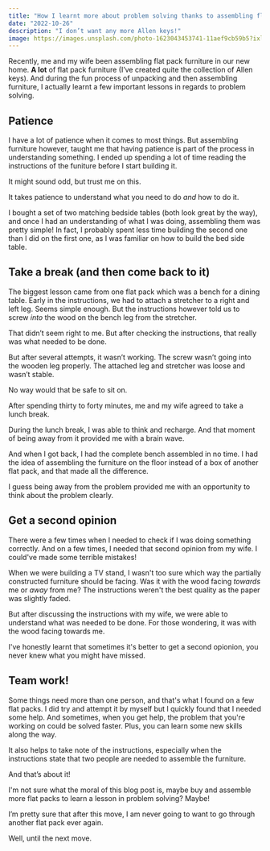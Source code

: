 ```yaml
---
title: "How I learnt more about problem solving thanks to assembling flat pack furniture"
date: "2022-10-26"
description: "I don’t want any more Allen keys!"
image: https://images.unsplash.com/photo-1623043453741-11aef9cb59b5?ixlib=rb-4.0.3&ixid=MnwxMjA3fDB8MHxzZWFyY2h8Mnx8ZmxhdHBhY2t8ZW58MHx8MHx8&auto=format&fit=crop&w=900&q=60
---
```


Recently, me and my wife been assembling flat pack furniture in our new home. **A lot** of flat pack furniture (I’ve created quite the collection of Allen keys). And during the fun process of unpacking and then assembling furniture, I actually learnt a few important lessons in regards to problem solving.

## Patience
I have a lot of patience when it comes to most things. But assembling furniture however, taught me that having patience is part of the process in understanding something. I ended up spending a lot of time reading the instructions of the funiture before I start building it.

It might sound odd, but trust me on this.

It takes patience to understand what you need to do _and_ how to do it.

I bought a set of two matching bedside tables (both look great by the way), and once I had an understanding of what I was doing, assembling them was pretty simple! In fact, I probably spent less time building the second one than I did on the first one, as I was familiar on how to build the bed side table.


## Take a break (and then come back to it)
The biggest lesson came from one flat pack which was a bench for a dining table. Early in the instructions, we had to attach a stretcher to a right and left leg. Seems simple enough. But the instructions however told us to screw _into_ the wood on the bench leg from the stretcher.

That didn’t seem right to me. But after checking the instructions, that really was what needed to be done.

But after several attempts, it wasn’t working. The screw wasn’t going into the wooden leg properly. The attached leg and stretcher was loose and wasn’t stable.

No way would that be safe to sit on.

After spending thirty to forty minutes, me and my wife agreed to take a lunch break.

During the lunch break, I was able to think and recharge. And that moment of being away from it provided me with a brain wave.

And when I got back, I had the complete bench assembled in no time. I had the idea of assembling the furniture on the floor instead of a box of another flat pack, and that made all the difference.

I guess being away from the problem provided me with an opportunity to think about the problem clearly.

## Get a second opinion

There were a few times when I needed to check if I was doing something correctly. And on a few times, I needed that second opinion from my wife. I could've made some terrible mistakes!

When we were building a TV stand, I wasn't too sure which way the partially constructed furniture should be facing. Was it with the wood facing _towards_ me or _away_ from me? The instructions weren't the best quality as the paper was slightly faded.

But after discussing the instructions with my wife, we were able to understand what was needed to be done. For those wondering, it was with the wood facing towards me.

I've honestly learnt that sometimes it's better to get a second opionion, you never knew what you might have missed.

## Team work!

Some things need more than one person, and that's what I found on a few flat packs. I did try and attempt it by myself but I quickly found that I needed some help. And sometimes, when you get help, the problem that you're working on could be solved faster. Plus, you can learn some new skills along the way.

It also helps to take note of the instructions, especially when the instructions state that two people are needed to assemble the furniture.

And that’s about it!

I'm not sure what the moral of this blog post is, maybe buy and assemble more flat packs to learn a lesson in problem solving? Maybe!

I’m pretty sure that after this move, I am never going to want to go through another flat pack ever again.

Well, until the next move.